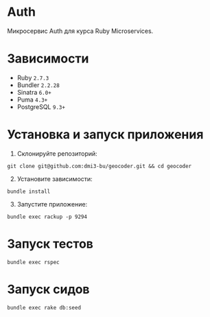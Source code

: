 # Auth

Микросервис Auth для курса Ruby Microservices.

# Зависимости

- Ruby `2.7.3`
- Bundler `2.2.28`
- Sinatra `6.0+`
- Puma `4.3+`
- PostgreSQL `9.3+`

# Установка и запуск приложения

1. Склонируйте репозиторий:

```
git clone git@github.com:dmi3-bu/geocoder.git && cd geocoder
```

2. Установите зависимости:

```
bundle install
```

3. Запустите приложение:

```
bundle exec rackup -p 9294
```

# Запуск тестов

```
bundle exec rspec
```

# Запуск сидов

```
bundle exec rake db:seed
```
